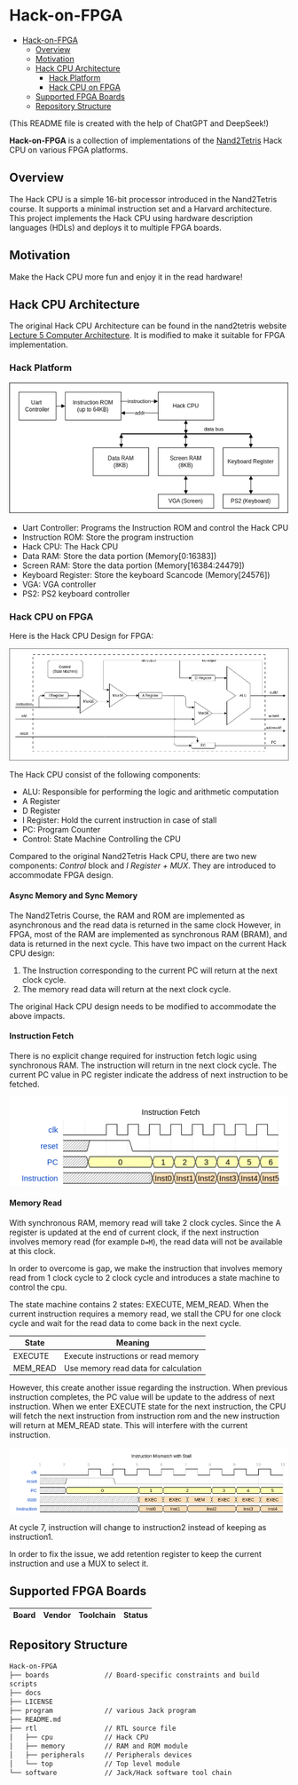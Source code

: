 # Hack-on-FPGA

- [Hack-on-FPGA](#hack-on-fpga)
  - [Overview](#overview)
  - [Motivation](#motivation)
  - [Hack CPU Architecture](#hack-cpu-architecture)
    - [Hack Platform](#hack-platform)
    - [Hack CPU on FPGA](#hack-cpu-on-fpga)
  - [Supported FPGA Boards](#supported-fpga-boards)
  - [Repository Structure](#repository-structure)


(This README file is created with the help of ChatGPT and DeepSeek!)

**Hack-on-FPGA** is a collection of implementations of the [Nand2Tetris](https://www.nand2tetris.org/) Hack CPU on various FPGA platforms.

## Overview

The Hack CPU is a simple 16-bit processor introduced in the Nand2Tetris course.
It supports a minimal instruction set and a Harvard architecture.
This project implements the Hack CPU using hardware description languages (HDLs) and deploys it to multiple FPGA boards.

## Motivation

Make the Hack CPU more fun and enjoy it in the read hardware!

## Hack CPU Architecture

The original Hack CPU Architecture can be found in the nand2tetris website [Lecture 5 Computer Architecture](https://drive.google.com/file/d/1Z_fxYmmRNXTkAzmZ6YMoX9NXZIRVCKiw/view). It is modified to make it suitable for FPGA implementation.


### Hack Platform

![Hack_Platform](./docs/assets/Hack_Platform_Diagram.drawio.png)

- Uart Controller: Programs the Instruction ROM and control the Hack CPU
- Instruction ROM: Store the program instruction
- Hack CPU: The Hack CPU
- Data RAM: Store the data portion (Memory[0:16383])
- Screen RAM: Store the data portion (Memory[16384:24479])
- Keyboard Register: Store the keyboard Scancode (Memory[24576])
- VGA: VGA controller
- PS2: PS2 keyboard controller

### Hack CPU on FPGA

Here is the Hack CPU Design for FPGA:

![Hack_CPU](./docs/assets/Hack_CPU_Diagram_FPGA.drawio.png)

The Hack CPU consist of the following components:
- ALU: Responsible for performing the logic and arithmetic computation
- A Register
- D Register
- I Register: Hold the current instruction in case of stall
- PC: Program Counter
- Control: State Machine Controlling the CPU

Compared to the original Nand2Tetris Hack CPU, there are two new components: *Control* block and *I Register + MUX*.
They are introduced to accommodate FPGA design.

#### Async Memory and Sync Memory

The Nand2Tetris Course, the RAM and ROM are implemented as asynchronous and the read data is returned in the same
clock However, in FPGA, most of the RAM are implemented as synchronous RAM (BRAM), and data is returned in the next cycle.
This have two impact on the current Hack CPU design:

1. The Instruction corresponding to the current PC will return at the next clock cycle.
2. The memory read data will return at the next clock cycle.

The original Hack CPU design needs to be modified to accommodate the above impacts.

#### Instruction Fetch

There is no explicit change required for instruction fetch logic using synchronous RAM. The instruction will return in
tne next clock cycle. The current PC value in PC register indicate the address of next instruction to be fetched.

![Instruction Fetch](./docs/waves/Instruction_Fetch.png)


#### Memory Read

With synchronous RAM, memory read will take 2 clock cycles. Since the A register is updated at the end of current clock,
if the next instruction involves memory read (for example `D=M`), the read data will not be available at this clock.

In order to overcome is gap, we make the instruction that involves memory read from 1 clock cycle to 2 clock cycle and
introduces a state machine to control the cpu.

The state machine contains 2 states: EXECUTE, MEM_READ. When the current instruction requires a memory read, we stall
the CPU for one clock cycle and wait for the read data to come back in the next cycle.

| State    | Meaning                              |
| -------- | ------------------------------------ |
| EXECUTE  | Execute instructions or read memory  |
| MEM_READ | Use memory read data for calculation |

However, this create another issue regarding the instruction. When previous instruction completes, the PC value will be
update to the address of next instruction. When we enter EXECUTE state for the next instruction, the CPU will fetch the next instruction from instruction rom and the new instruction will return at MEM_READ state. This will interfere with
the current instruction.

![Instruction Fetch Stall Mismatch](./docs/waves/Instruction_Fetch_Stall_0.png)

At cycle 7, instruction will change to instruction2 instead of keeping as instruction1.

In order to fix the issue, we add retention register to keep the current instruction and use a MUX to select it.

## Supported FPGA Boards

| Board | Vendor | Toolchain | Status |
| ----- | ------ | --------- | ------ |

## Repository Structure

```
Hack-on-FPGA
├── boards              // Board-specific constraints and build scripts
├── docs
├── LICENSE
├── program             // various Jack program
├── README.md
├── rtl                 // RTL source file
│   ├── cpu             // Hack CPU
│   ├── memory          // RAM and ROM module
│   ├── peripherals     // Peripherals devices
│   └── top             // Top level module
└── software            // Jack/Hack software tool chain
```